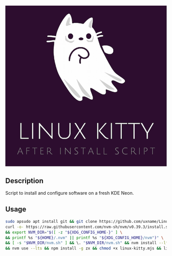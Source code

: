 ![](logo.png)

## Description

Script to install and configure software on a fresh KDE Neon.

## Usage

```bash
sudo apsudo apt install git && git clone https://github.com/uxname/Linux-Kitty.git && cd Linux-Kitty \
curl -o- https://raw.githubusercontent.com/nvm-sh/nvm/v0.39.3/install.sh | bash \
&& export NVM_DIR="$([ -z "${XDG_CONFIG_HOME-}" ] \
&& printf %s "${HOME}/.nvm" || printf %s "${XDG_CONFIG_HOME}/nvm")" \
&& [ -s "$NVM_DIR/nvm.sh" ] && \. "$NVM_DIR/nvm.sh" && nvm install --lts \
&& nvm use --lts && npm install -g zx && chmod +x linux-kitty.mjs && linux-kitty.mjs
```